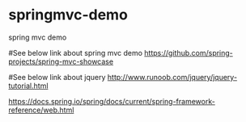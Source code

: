 # springmvc-demo
spring mvc demo

#See below link about spring mvc demo
https://github.com/spring-projects/spring-mvc-showcase

#See below link about jquery
http://www.runoob.com/jquery/jquery-tutorial.html

https://docs.spring.io/spring/docs/current/spring-framework-reference/web.html
